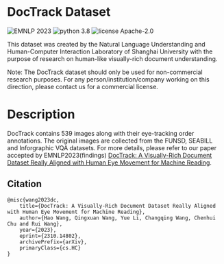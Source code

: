 # DocTrack Dataset
![EMNLP 2023](https://img.shields.io/badge/EMNLP-2023-red.svg?style=plastic)
![python 3.8](https://img.shields.io/badge/python-3.8-royalblue.svg?style=plastic)
![license Apache-2.0](https://img.shields.io/badge/license-Apache%202.0-active.svg?style=plastic)


This dataset was created by the Natural Language Understanding and Human-Computer Interaction Laboratory of Shanghai University with the purpose of research on human-like visually-rich document understanding.

Note: The DocTrack dataset should only be used for non-commercial research purposes. For any person/institution/company working on this direction, please contact us for a commercial license.

# Description
DocTrack contains 539 images along with their eye-tracking order annotations. The original images are collected from the FUNSD, SEABILL and Inforgraphic VQA datasets. For more details, please refer to our paper accepted by EMNLP2023(findings) [DocTrack: A Visually-Rich Document Dataset Really Aligned with Human Eye Movement for Machine Reading](https://arxiv.org/pdf/2310.14802.pdf).


    

## Citation

```
@misc{wang2023dc,
    title={DocTrack: A Visually-Rich Document Dataset Really Aligned with Human Eye Movement for Machine Reading},
    author={Hao Wang, Qingxuan Wang, Yue Li, Changqing Wang, Chenhui Chu and Rui Wang},
    year={2023},
    eprint={2310.14802},
    archivePrefix={arXiv},
    primaryClass={cs.HC}
}
```
